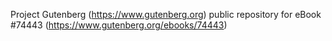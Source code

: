 Project Gutenberg (https://www.gutenberg.org) public repository for eBook #74443 (https://www.gutenberg.org/ebooks/74443)
